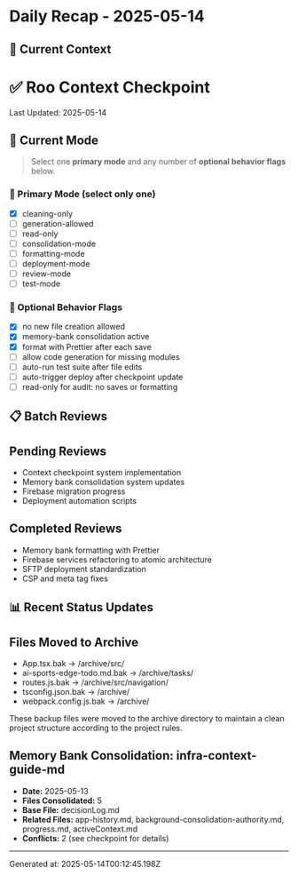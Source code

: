 # Daily Recap - 2025-05-14

## 🧠 Current Context

# ✅ Roo Context Checkpoint

Last Updated: 2025-05-14

## 🧠 Current Mode

> Select one **primary mode** and any number of **optional behavior flags** below.

### 🔘 Primary Mode (select only one)
- [x] cleaning-only
- [ ] generation-allowed
- [ ] read-only
- [ ] consolidation-mode
- [ ] formatting-mode
- [ ] deployment-mode
- [ ] review-mode
- [ ] test-mode

### 🧩 Optional Behavior Flags
- [x] no new file creation allowed
- [x] memory-bank consolidation active
- [x] format with Prettier after each save
- [ ] allow code generation for missing modules
- [ ] auto-run test suite after file edits
- [ ] auto-trigger deploy after checkpoint update
- [ ] read-only for audit: no saves or formatting

## 📋 Batch Reviews

## Pending Reviews

- Context checkpoint system implementation
- Memory bank consolidation system updates
- Firebase migration progress
- Deployment automation scripts

## Completed Reviews

- Memory bank formatting with Prettier
- Firebase services refactoring to atomic architecture
- SFTP deployment standardization
- CSP and meta tag fixes

## 📊 Recent Status Updates

## Files Moved to Archive

- App.tsx.bak → /archive/src/
- ai-sports-edge-todo.md.bak → /archive/tasks/
- routes.js.bak → /archive/src/navigation/
- tsconfig.json.bak → /archive/
- webpack.config.js.bak → /archive/

These backup files were moved to the archive directory to maintain a clean project structure according to the project rules.


## Memory Bank Consolidation: infra-context-guide-md

- **Date:** 2025-05-13
- **Files Consolidated:** 5
- **Base File:** decisionLog.md
- **Related Files:** app-history.md, background-consolidation-authority.md, progress.md, activeContext.md
- **Conflicts:** 2 (see checkpoint for details)



---

Generated at: 2025-05-14T00:12:45.198Z
